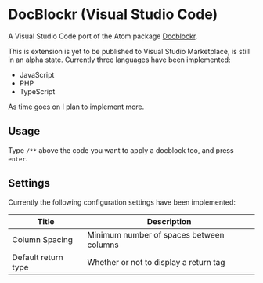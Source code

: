 # DocBlockr (Visual Studio Code)

A Visual Studio Code port of the Atom package [Docblockr](https://github.com/nikhilkalige/docblockr). 

This is extension is yet to be published to Visual Studio Marketplace, is still in an alpha state. Currently three languages have been implemented:

* JavaScript
* PHP
* TypeScript

As time goes on I plan to implement more.

## Usage 

Type `/**` above the code you want to apply a docblock too, and press `enter`.

## Settings

Currently the following configuration settings have been implemented:

| Title               | Description                              |
|---------------------|------------------------------------------|
| Column Spacing      | Minimum number of spaces between columns |
| Default return type | Whether or not to display a return tag   |
